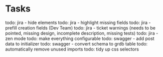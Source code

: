# Tasks

todo: jira - hide elements
todo: jira - highlight missing fields
todo: jira - prefill creation fields (Dev Team)
todo: jira - ticket warnings (needs to be pointed, missing design, incomplete description, missing tests)
todo: jira - zen mode
todo: make everything configurable
todo: swagger - add post data to initializer
todo: swagger - convert schema to grdb table
todo: automatically remove unused imports
todo: tidy up css selectors
